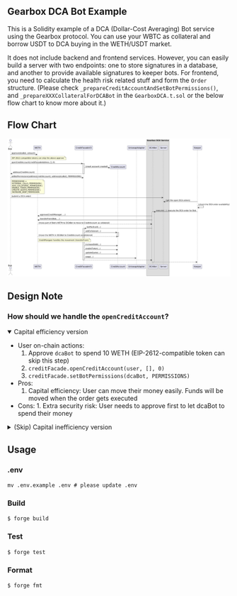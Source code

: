 ## Gearbox DCA Bot Example

This is a Solidity example of a DCA (Dollar-Cost Averaging) Bot service using the Gearbox protocol. You can use your WBTC as collateral and borrow USDT to DCA buying in the WETH/USDT market.

It does not include backend and frontend services. However, you can easily build a server with two endpoints: one to store signatures in a database, and another to provide available signatures to keeper bots. For frontend, you need to calculate the health risk related stuff and form the `Order` structure. (Please check `_prepareCreditAccountAndSetBotPermissions()`, and `_prepareXXXCollateralForDCABot` in the `GearboxDCA.t.sol` or the below flow chart to know more about it.)

## Flow Chart

![sequence_diagram](./diagram/sequence.png)

## Design Note

### How should we handle the `openCreditAccount`?

<details open>
<summary>Capital efficiency version</summary>

- User on-chain actions:
  1.  Approve `dcaBot` to spend 10 WETH (EIP-2612-compatible token can skip this step)
  2.  `creditFacade.openCreditAccount(user, [], 0)`
  3.  `creditFacade.setBotPermissions(dcaBot, PERMISSIONS)`
- Pros:
  1.  Capital efficiency: User can move their money easily. Funds will be moved when the order gets executed
- Cons: 1. Extra security risk: User needs to approve first to let dcaBot to spend their money
</details>

<details>
 <summary>(Skip) Capital inefficiency version</summary>

- User on-chain actions:
  1.  Approve `creditManager` to spend 10 WETH (EIP-2612-compatible token can skip this step)
  2.  `creditFacade.openCreditAccount(user, [addCollateral(WETH,10 ether)], 0)`
  3.  `creditFacade.setBotPermissions(dcaBot, EXTERNAL_CALLS_PERMISSION)`
- Pros:
  1.  Simple design: dcaBot only needs to care about the creditFacade's external calls
- Cons:
  1.  Capital inefficiency: collateral stores in the credit account first
  </details>

## Usage

### .env

```
mv .env.example .env # please update .env
```

### Build

```shell
$ forge build
```

### Test

```shell
$ forge test
```

### Format

```shell
$ forge fmt
```
